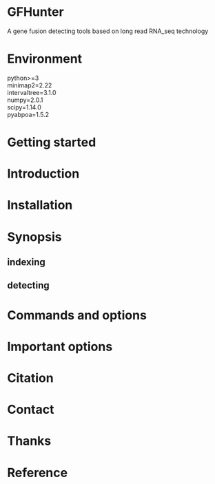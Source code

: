 # GFHunter
A gene fusion detecting tools based on long read RNA_seq technology

Environment
=
python>=3  
minimap2=2.22  
intervaltree=3.1.0  
numpy=2.0.1  
scipy=1.14.0  
pyabpoa=1.5.2  

Getting started
=
Introduction
=
Installation
=
Synopsis
=
indexing
-
detecting
-
Commands and options
=
Important options
=
Citation
=
Contact
=
Thanks
=
Reference
=
